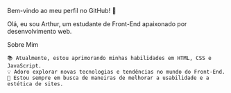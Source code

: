 Bem-vindo ao meu perfil no GitHub! 👋

Olá, eu sou Arthur, um estudante de Front-End apaixonado por desenvolvimento web.

Sobre Mim

    📚 Atualmente, estou aprimorando minhas habilidades em HTML, CSS e JavaScript.
    💡 Adoro explorar novas tecnologias e tendências no mundo do Front-End.
    🌟 Estou sempre em busca de maneiras de melhorar a usabilidade e a estética de sites.
